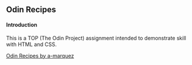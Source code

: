 Odin Recipes
---

#### Introduction
This is a TOP (The Odin Project) assignment intended to demonstrate skill with HTML and CSS.


[Odin Recipes by a-marquez](https://a-marquez/github.com/odin-recipes)

